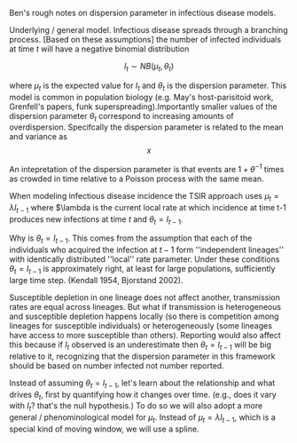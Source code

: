 
Ben's rough notes on dispersion parameter in infectious disease models.

Underlying / general model. Infectious disease spreads through a branching process. [Based on these assumptions] the number of infected individuals at time $t$ will have a negative binomial distribution

$$
I_t \sim NB \left( \mu_t, \theta_t \right)
$$

where $\mu_t$ is the expected value for $I_t$ and $\theta_t$ is the dispersion parameter. This model is common in population biology (e.g. May's host-parisitoid work, Grenfell's papers, funk superspreading).Importantly smaller values of the dispersion parameter $\theta_t$ correspond to increasing amounts of overdispersion. Specifcally the dispersion parameter is related to the mean and variance as
$$
x
$$

An intepretation of the dispersion parameter is that events are $1 + \theta^{-1}$ times as crowded in time relative to a Poisson process with the same mean. 

When modeling infectious disease incidence the TSIR approach uses $\mu_t = \lambda I_{t-1}$ where $\lambda is the current local rate at which incidence at time t-1 produces new infections at time $t$ and $\theta_t = I_{t-1}$.

Why is $\theta_t = I_{t-1}$. This comes from the assumption that each of the individuals who acquired the infection at $t-1$ form ''independent lineages'' with identically distributed ''local'' rate parameter. Under these conditions $\theta_t = I_{t-1}$ is approximately right, at least for large populations, sufficiently large time step. (Kendall 1954, Bjorstand 2002).

Susceptible depletion in one lineage does not affect another, transmission rates are equal across lineages. But what if transmission is heterogeneous and susceptible depletion happens locally (so there is competition among lineages for susceptible individuals) or heterogeneously (some lineages have access to more susceptible than others). Reporting would also affect this because if $I_t$ observed is an underestimate then $\theta_t = I_{t-1}$ will be big relative to it, recognizing that the dispersion parameter in this framework should be based on number infected not number reported.

Instead of assuming $\theta_t = I_{t-1}$, let's learn about the relationship and what drives $\theta_t$, first by quantifying how it changes over time. (e.g., does it vary with $I_t$? that's the null hypothesis.) To do so we will also adopt a more general / phenominological model for $\mu_t$. Instead of $\mu_t = \lambda I_{t-1}$, which is a special kind of moving window, we will use a spline.

